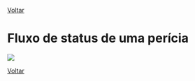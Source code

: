[Voltar](indice.md)

# Fluxo de status de uma perícia

[![](https://www.plantuml.com/plantuml/svg/ZP9DJiCm58JtFiLZYvGBP84QgO4bg2mHieROq2VPSUKuNN0T5gmuHIv6afgw2esIJNxUV6yqOtdJ1FZGMYDkmbvRJHQ-4I-thvHbT_IaVVTJCMHfPMdmvZowx-xBvVJi35SSJh-az1aLSpl_37VwoCreLjOLBDTxq04Uz2U8Q_H2hZEsqp3y2RKGgFXeuHLgvMHXWewIt2905WVlZjF2D6Afj-h9pB3bC7mJqevOuxtSQC0dpZ73-cvpLMR2fl5bj3XNM9SfyQU2stlv-CxztEJqa4xG3Gf5XKhBWPKJ5_IuFLp8d4ZNIcpwHslZouXV)](https://www.plantuml.com/plantuml/svg/ZP9DJiCm58JtFiLZYvGBP84QgO4bg2mHieROq2VPSUKuNN0T5gmuHIv6afgw2esIJNxUV6yqOtdJ1FZGMYDkmbvRJHQ-4I-thvHbT_IaVVTJCMHfPMdmvZowx-xBvVJi35SSJh-az1aLSpl_37VwoCreLjOLBDTxq04Uz2U8Q_H2hZEsqp3y2RKGgFXeuHLgvMHXWewIt2905WVlZjF2D6Afj-h9pB3bC7mJqevOuxtSQC0dpZ73-cvpLMR2fl5bj3XNM9SfyQU2stlv-CxztEJqa4xG3Gf5XKhBWPKJ5_IuFLp8d4ZNIcpwHslZouXV)

[Voltar](indice.md)
